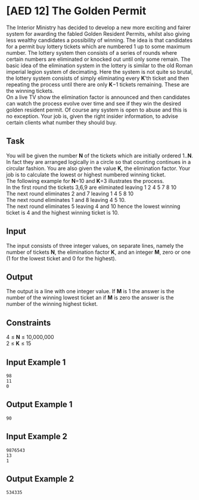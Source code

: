 # [AED 12] The Golden Permit

The Interior Ministry has decided to develop a new more exciting and fairer system for awarding the fabled Golden Resident Permits, whilst also giving less wealthy candidates a possibility of winning. The idea is that candidates for a permit buy lottery tickets which are numbered 1 up to some maximum number. The lottery system then consists of a series of rounds where certain numbers are eliminated or knocked out until only some remain.
The basic idea of the elimination system in the lottery is similar to the old Roman imperial legion system of decimating. Here the system is not quite so brutal, the lottery system consists of simply eliminating every **K**’th ticket and then repeating the process until there are only **K**−1 tickets remaining. These are the winning tickets.\
On a live TV show the elimination factor is announced and then candidates can watch the process evolve over time and see if they win the desired golden resident permit. Of course any system is open to abuse and this is no exception. Your job is, given the right insider information, to advise certain clients what number they should buy.

## Task

You will be given the number **N** of the tickets which are initially ordered 1..**N**. In fact they are arranged logically in a circle so that counting continues in a circular fashion. You are also given the value **K**, the elimination factor. Your job is to calculate the lowest or highest numbered winning ticket.\
The following example for **N**=10 and **K**=3 illustrates the process.\
In the first round the tickets 3,6,9 are eliminated leaving 1 2 4 5 7 8 10\
The next round eliminates 2 and 7 leaving 1 4 5 8 10\
The next round eliminates 1 and 8 leaving 4 5 10.\
The next round eliminates 5 leaving 4 and 10 hence the lowest winning ticket is 4 and the highest winning ticket is 10.

## Input

The input consists of three integer values, on separate lines, namely the number of tickets **N**, the elimination factor **K**, and an integer **M**, zero or one (1 for the lowest ticket and 0 for the highest).

## Output

The output is a line with one integer value. If **M** is 1 the answer is the number of the winning lowest ticket an if **M** is zero the answer is the number of the winning highest ticket.

## Constraints

4 ≤ **N** ≤ 10,000,000\
2 ≤ **K** ≤ 15

## Input Example 1

```
98
11
0
```

## Output Example 1

```
90
```

## Input Example 2

```
9876543
13
1
```

## Output Example 2

```
534335
```
